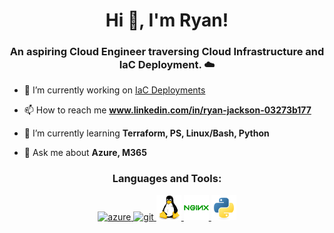 <h1 align="center">Hi 👋, I'm Ryan!</h1>
<h3 align="center">An aspiring Cloud Engineer traversing Cloud Infrastructure and IaC Deployment. ☁️</h3>


- 🔭 I’m currently working on [IaC Deployments](https://github.com/MarkusXTJR/IaC-Projects)

- 📫 How to reach me **www.linkedin.com/in/ryan-jackson-03273b177**

- 🌱 I’m currently learning **Terraform, PS, Linux/Bash, Python**

- 💬 Ask me about **Azure, M365**


<h3 align="center">Languages and Tools:</h3>
<p align="center"> <a href="https://azure.microsoft.com/en-in/" target="_blank" rel="noreferrer"> <img src="https://www.vectorlogo.zone/logos/microsoft_azure/microsoft_azure-icon.svg" alt="azure" width="40" height="40"/> </a> <a href="https://git-scm.com/" target="_blank" rel="noreferrer"> <img src="https://www.vectorlogo.zone/logos/git-scm/git-scm-icon.svg" alt="git" width="40" height="40"/> </a> <a href="https://www.linux.org/" target="_blank" rel="noreferrer"> <img src="https://raw.githubusercontent.com/devicons/devicon/master/icons/linux/linux-original.svg" alt="linux" width="40" height="40"/> </a> <a href="https://www.nginx.com" target="_blank" rel="noreferrer"> <img src="https://raw.githubusercontent.com/devicons/devicon/master/icons/nginx/nginx-original.svg" alt="nginx" width="40" height="40"/> </a> <a href="https://www.python.org" target="_blank" rel="noreferrer"> <img src="https://raw.githubusercontent.com/devicons/devicon/master/icons/python/python-original.svg" alt="python" width="40" height="40"/> </a> </p>

